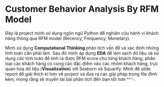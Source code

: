 # Customer Behavior Analysis By RFM Model
Đây là project mình sử dụng ngôn ngữ Python để nghiên cứu hành vi khách hàng thông qua RFM model (Recency, Frequency, Monetary). 

Mình sử dụng **Computational Thinking** phân tích vấn đề và xác định những tính toán cần phải làm. Sau đó mình áp dụng **EDA** để làm sạch dữ liệu và sử dụng các tính toán để tính ra được RFM score cho từng khách hàng, phân loại các khách hàng có cùng các đặc điểm vào các nhóm khách hàng, trực quan hóa dữ liệu (**Visualization**) với Seaborn và Squarify. Mình để silde report để giải thích kĩ hơn về project và đưa ra các giải pháp trong file đính kèm, mong rằng sẽ truyền tải bài phân tích đến bạn tốt hơn ^^✨.
